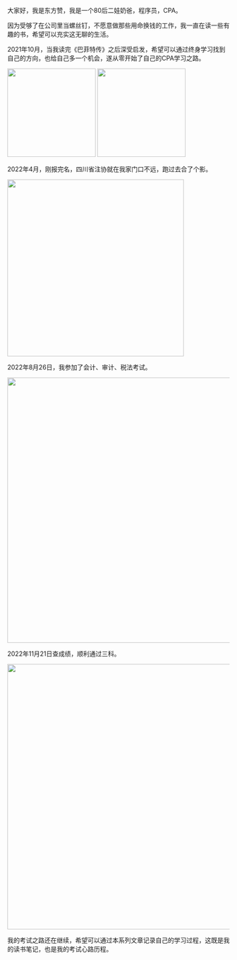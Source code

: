 大家好，我是东方赞，我是一个80后二娃奶爸，程序员，CPA。

因为受够了在公司里当螺丝钉，不愿意做那些用命换钱的工作，我一直在读一些有趣的书，希望可以充实这无聊的生活。

2021年10月，当我读完《巴菲特传》之后深受启发，希望可以通过终身学习找到自己的方向，也给自己多一个机会，遂从零开始了自己的CPA学习之路。

<img src="/images/moments1.jpeg" width="200px"> <img src="/images/moments2.jpeg" width="200px">

2022年4月，刚报完名，四川省注协就在我家门口不远，跑过去合了个影。

<img src="/images/合影.jpeg" width="400px">

2022年8月26日，我参加了会计、审计、税法考试。

<img src="/images/exam.jpeg" width="600px">

2022年11月21日查成绩，顺利通过三科。

<img src="/images/2022.jpeg" width="600px">

我的考试之路还在继续，希望可以通过本系列文章记录自己的学习过程，这既是我的读书笔记，也是我的考试心路历程。
